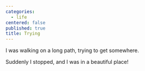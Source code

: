 ```yaml
---
categories:
  - life
centered: false
published: true
title: Trying
---
```

I was walking on a long path,
trying to get somewhere.

Suddenly I stopped,
and I was in a beautiful place!